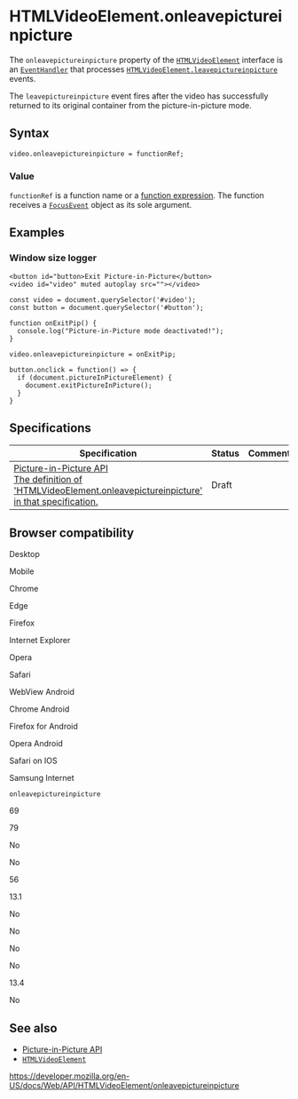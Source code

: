 # HTMLVideoElement.onleavepictureinpicture

The `onleavepictureinpicture` property of the [`HTMLVideoElement`](../htmlvideoelement) interface is an [`EventHandler`](https://developer.mozilla.org/en-US/docs/Web/Events/Event_handlers) that processes [`HTMLVideoElement.leavepictureinpicture`](leavepictureinpicture_event) events.

The `leavepictureinpicture` event fires after the video has successfully returned to its original container from the picture-in-picture mode.

## Syntax

    video.onleavepictureinpicture = functionRef;

### Value

`functionRef` is a function name or a [function expression](https://developer.mozilla.org/en-US/docs/Web/JavaScript/Reference/Operators/function). The function receives a [`FocusEvent`](../focusevent) object as its sole argument.

## Examples

### Window size logger

    <button id="button>Exit Picture-in-Picture</button>
    <video id="video" muted autoplay src=""></video>

    const video = document.querySelector('#video');
    const button = document.querySelector('#button');

    function onExitPip() {
      console.log("Picture-in-Picture mode deactivated!");
    }

    video.onleavepictureinpicture = onExitPip;

    button.onclick = function() => {
      if (document.pictureInPictureElement) {
        document.exitPictureInPicture();
      }
    }

## Specifications

<table><thead><tr class="header"><th>Specification</th><th>Status</th><th>Comment</th></tr></thead><tbody><tr class="odd"><td><a href="https://w3c.github.io/picture-in-picture/#dom-htmlvideoelement-onleavepictureinpicture">Picture-in-Picture API<br />
<span class="small">The definition of 'HTMLVideoElement.onleavepictureinpicture' in that specification.</span></a></td><td><span class="spec-draft">Draft</span></td><td></td></tr></tbody></table>

## Browser compatibility

Desktop

Mobile

Chrome

Edge

Firefox

Internet Explorer

Opera

Safari

WebView Android

Chrome Android

Firefox for Android

Opera Android

Safari on IOS

Samsung Internet

`onleavepictureinpicture`

69

79

No

No

56

13.1

No

No

No

No

13.4

No

## See also

- [Picture-in-Picture API](../picture-in-picture_api)
- [`HTMLVideoElement`](../htmlvideoelement)

<a href="https://developer.mozilla.org/en-US/docs/Web/API/HTMLVideoElement/onleavepictureinpicture" class="_attribution-link">https://developer.mozilla.org/en-US/docs/Web/API/HTMLVideoElement/onleavepictureinpicture</a>
